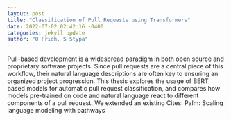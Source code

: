 ```yaml
--- 
layout: post 
title: "Classification of Pull Requests using Transformers" 
date: 2022-07-02 02:42:16 -0400 
categories: jekyll update 
author: "O Fridh, S Stypa" 
--- 
```

Pull-based development is a widespread paradigm in both open source and proprietary software projects. Since pull requests are a central piece of this workflow, their natural language descriptions are often key to ensuring an organized project progression. This thesis explores the usage of BERT based models for automatic pull request classification, and compares how models pre-trained on code and natural language react to different components of a pull request. We extended an existing Cites: Palm: Scaling language modeling with pathways